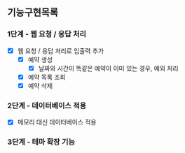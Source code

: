 ## 기능구현목록
### 1단계 - 웹 요청 / 응답 처리
- [x] 웹 요청 / 응답 처리로 입출력 추가
  - [x] 예약 생성
    - [x] 날짜와 시간이 똑같은 예약이 이미 있는 경우, 예외 처리
  - [x] 예약 목록 조회
  - [x] 예약 삭제

### 2단계 - 데이터베이스 적용
- [x] 메모리 대신 데이터베이스 적용

### 3단계 - 테마 확장 기능

